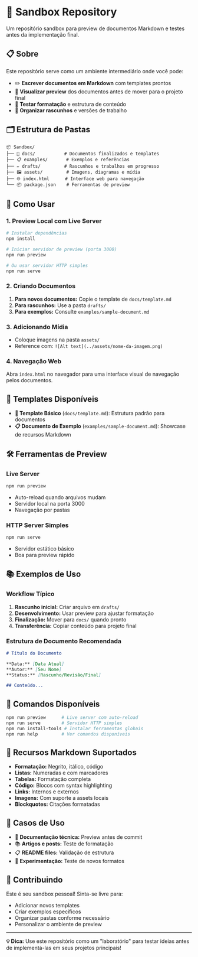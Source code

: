 # 🚀 Sandbox Repository

Um repositório sandbox para preview de documentos Markdown e testes antes da implementação final.

## 📋 Sobre

Este repositório serve como um ambiente intermediário onde você pode:

- ✏️ **Escrever documentos em Markdown** com templates prontos
- 👀 **Visualizar preview** dos documentos antes de mover para o projeto final
- 🧪 **Testar formatação** e estrutura de conteúdo
- 📁 **Organizar rascunhos** e versões de trabalho

## 🗂️ Estrutura de Pastas

```
📦 Sandbox/
├── 📄 docs/           # Documentos finalizados e templates
├── 📋 examples/       # Exemplos e referências
├── ✏️ drafts/         # Rascunhos e trabalhos em progresso
├── 🖼️ assets/         # Imagens, diagramas e mídia
├── 🌐 index.html      # Interface web para navegação
└── 📦 package.json    # Ferramentas de preview
```

## 🚀 Como Usar

### 1. Preview Local com Live Server

```bash
# Instalar dependências
npm install

# Iniciar servidor de preview (porta 3000)
npm run preview

# Ou usar servidor HTTP simples
npm run serve
```

### 2. Criando Documentos

1. **Para novos documentos:** Copie o template de `docs/template.md`
2. **Para rascunhos:** Use a pasta `drafts/`
3. **Para exemplos:** Consulte `examples/sample-document.md`

### 3. Adicionando Mídia

- Coloque imagens na pasta `assets/`
- Reference com: `![Alt text](../assets/nome-da-imagem.png)`

### 4. Navegação Web

Abra `index.html` no navegador para uma interface visual de navegação pelos documentos.

## 📝 Templates Disponíveis

- **📄 Template Básico** (`docs/template.md`): Estrutura padrão para documentos
- **📋 Documento de Exemplo** (`examples/sample-document.md`): Showcase de recursos Markdown

## 🛠️ Ferramentas de Preview

### Live Server
```bash
npm run preview
```
- Auto-reload quando arquivos mudam
- Servidor local na porta 3000
- Navegação por pastas

### HTTP Server Simples
```bash
npm run serve
```
- Servidor estático básico
- Boa para preview rápido

## 📚 Exemplos de Uso

### Workflow Típico

1. **Rascunho inicial:** Criar arquivo em `drafts/`
2. **Desenvolvimento:** Usar preview para ajustar formatação
3. **Finalização:** Mover para `docs/` quando pronto
4. **Transferência:** Copiar conteúdo para projeto final

### Estrutura de Documento Recomendada

```markdown
# Título do Documento

**Data:** [Data Atual]
**Autor:** [Seu Nome]
**Status:** [Rascunho/Revisão/Final]

## Conteúdo...
```

## 🔧 Comandos Disponíveis

```bash
npm run preview      # Live server com auto-reload
npm run serve        # Servidor HTTP simples
npm run install-tools # Instalar ferramentas globais
npm run help         # Ver comandos disponíveis
```

## 📖 Recursos Markdown Suportados

- **Formatação:** Negrito, itálico, código
- **Listas:** Numeradas e com marcadores
- **Tabelas:** Formatação completa
- **Código:** Blocos com syntax highlighting
- **Links:** Internos e externos
- **Imagens:** Com suporte a assets locais
- **Blockquotes:** Citações formatadas

## 🎯 Casos de Uso

- 📝 **Documentação técnica:** Preview antes de commit
- 📚 **Artigos e posts:** Teste de formatação
- 📋 **README files:** Validação de estrutura
- 🎨 **Experimentação:** Teste de novos formatos

## 🤝 Contribuindo

Este é seu sandbox pessoal! Sinta-se livre para:

- Adicionar novos templates
- Criar exemplos específicos
- Organizar pastas conforme necessário
- Personalizar o ambiente de preview

---

**💡 Dica:** Use este repositório como um "laboratório" para testar ideias antes de implementá-las em seus projetos principais!
